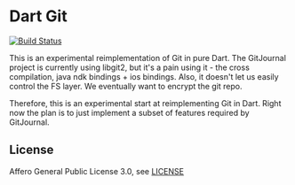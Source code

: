 # Dart Git

[![Build Status](https://github.com/GitJournal/dart_git/workflows/Dart%20CI/badge.svg)](https://github.com/GitJournal/dart_git/actions)

This is an experimental reimplementation of Git in pure Dart. The GitJournal project is currently using libgit2, but it's a pain using it - the cross compilation, java ndk bindings + ios bindings. Also, it doesn't let us easily control the FS layer. We eventually want to encrypt the git repo.

Therefore, this is an experimental start at reimplementing Git in Dart. Right now the plan is to just implement a subset of features required by GitJournal.


## License

Affero General Public License 3.0, see [LICENSE](LICENSE)
